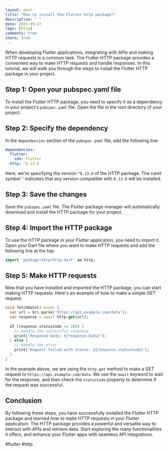 ```yaml
---
layout: post
title: "How to install the Flutter http package?"
description: " "
date: 2023-09-27
tags: [http]
comments: true
share: true
---
```


When developing Flutter applications, integrating with APIs and making HTTP requests is a common task. The Flutter HTTP package provides a convenient way to make HTTP requests and handle responses. In this tutorial, we will walk you through the steps to install the Flutter HTTP package in your project.

## Step 1: Open your pubspec.yaml file

To install the Flutter HTTP package, you need to specify it as a dependency in your project's `pubspec.yaml` file. Open the file in the root directory of your project.

## Step 2: Specify the dependency

In the `dependencies` section of the `pubspec.yaml` file, add the following line:

```yaml
dependencies:
  flutter:
    sdk: flutter
  http: ^0.13.0
```

Here, we're specifying the version `^0.13.0` of the HTTP package. The caret symbol `^` indicates that any version compatible with `0.13.0` will be installed.

## Step 3: Save the changes

Save the `pubspec.yaml` file. The Flutter package manager will automatically download and install the HTTP package for your project.

## Step 4: Import the HTTP package

To use the HTTP package in your Flutter application, you need to import it. Open your Dart file where you want to make HTTP requests and add the following line at the top:

```dart
import 'package:http/http.dart' as http;
```

## Step 5: Make HTTP requests

Now that you have installed and imported the HTTP package, you can start making HTTP requests. Here's an example of how to make a simple GET request:

```dart
void fetchData() async {
  var url = Uri.parse('https://api.example.com/data');
  var response = await http.get(url);
  
  if (response.statusCode == 200) {
    // Handle the successful response
    print('Response body: ${response.body}');
  } else {
    // Handle the error
    print('Request failed with status: ${response.statusCode}');
  }
}
```

In the example above, we are using the `http.get` method to make a GET request to `https://api.example.com/data`. We use the `await` keyword to wait for the response, and then check the `statusCode` property to determine if the request was successful.

## Conclusion

By following these steps, you have successfully installed the Flutter HTTP package and learned how to make HTTP requests in your Flutter application. The HTTP package provides a powerful and versatile way to interact with APIs and retrieve data. Start exploring the many functionalities it offers, and enhance your Flutter apps with seamless API integrations.

#flutter #http